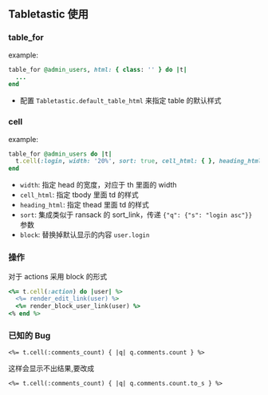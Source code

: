 ## Tabletastic 使用

### table_for

example:

```ruby
table_for @admin_users, html: { class: '' } do |t|
  ...
end
```

+ 配置 `Tabletastic.default_table_html` 来指定 table 的默认样式

### cell

example:

```ruby
table_for @admin_users do |t|
  t.cell(:login, width: '20%', sort: true, cell_html: { }, heading_html: {}) { |user| user.great_login }
end
```

+ `width`: 指定 head 的宽度，对应于 th 里面的 width
+ `cell_html`: 指定 tbody 里面 td 的样式
+ `heading_html`: 指定 thead 里面 td 的样式
+ `sort`: 集成类似于 ransack 的 sort_link，传递 `{"q": {"s": "login asc"}}` 参数
+ `block`: 替换掉默认显示的内容 `user.login`

### 操作
对于 actions 采用 block 的形式

```ruby
<%= t.cell(:action) do |user| %>
  <%= render_edit_link(user) %>
  <%= render_block_user_link(user) %>
<% end %>
```

### 已知的 Bug

`<%= t.cell(:comments_count) { |q| q.comments.count } %>`

这样会显示不出结果,要改成

`<%= t.cell(:comments_count) { |q| q.comments.count.to_s } %>`
